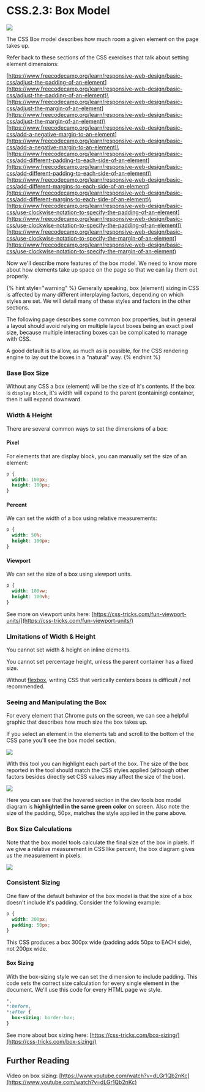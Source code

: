 # CSS.2.3: Box Model

![](../../../old\_bootcamp\_docs/.gitbook/assets/box-model.png)

The CSS Box model describes how much room a given element on the page takes up.

Refer back to these sections of the CSS exercises that talk about setting element dimensions:

[https://www.freecodecamp.org/learn/responsive-web-design/basic-css/adjust-the-padding-of-an-element](https://www.freecodecamp.org/learn/responsive-web-design/basic-css/adjust-the-padding-of-an-element)\
[https://www.freecodecamp.org/learn/responsive-web-design/basic-css/adjust-the-margin-of-an-element](https://www.freecodecamp.org/learn/responsive-web-design/basic-css/adjust-the-margin-of-an-element)\
[https://www.freecodecamp.org/learn/responsive-web-design/basic-css/add-a-negative-margin-to-an-element](https://www.freecodecamp.org/learn/responsive-web-design/basic-css/add-a-negative-margin-to-an-element)\
[https://www.freecodecamp.org/learn/responsive-web-design/basic-css/add-different-padding-to-each-side-of-an-element](https://www.freecodecamp.org/learn/responsive-web-design/basic-css/add-different-padding-to-each-side-of-an-element)\
[https://www.freecodecamp.org/learn/responsive-web-design/basic-css/add-different-margins-to-each-side-of-an-element](https://www.freecodecamp.org/learn/responsive-web-design/basic-css/add-different-margins-to-each-side-of-an-element)\
[https://www.freecodecamp.org/learn/responsive-web-design/basic-css/use-clockwise-notation-to-specify-the-padding-of-an-element](https://www.freecodecamp.org/learn/responsive-web-design/basic-css/use-clockwise-notation-to-specify-the-padding-of-an-element)\
[https://www.freecodecamp.org/learn/responsive-web-design/basic-css/use-clockwise-notation-to-specify-the-margin-of-an-element](https://www.freecodecamp.org/learn/responsive-web-design/basic-css/use-clockwise-notation-to-specify-the-margin-of-an-element)

Now we'll describe more features of the box model. We need to know more about how elements take up space on the page so that we can lay them out properly.

{% hint style="warning" %}
Generally speaking, box (element) sizing in CSS is affected by many different interplaying factors, depending on which styles are set. We will detail many of these styles and factors in the other sections.

The following page describes some common box properties, but in general a layout should avoid relying on multiple layout boxes being an exact pixel size, because multiple interacting boxes can be complicated to manage with CSS.

A good default is to allow, as much as is possible, for the CSS rendering engine to lay out the boxes in a "natural" way.
{% endhint %}

### Base Box Size

Without any CSS a box (element) will be the size of it's contents. If the box is `display` `block`, it's width will expand to the parent (containing) container, then it will expand downward.

### Width & Height

There are several common ways to set the dimensions of a box:

#### Pixel

For elements that are display block, you can manually set the size of an element:

```css
p {
  width: 100px;
  height: 100px;
}
```

#### Percent

We can set the width of a box using relative measurements:

```css
p {
  width: 50%;
  height: 100px;
}
```

#### Viewport

We can set the size of a box using viewport units.

```css
p {
  width: 100vw;
  height: 100vh;
}
```

See more on viewport units here: [https://css-tricks.com/fun-viewport-units/](https://css-tricks.com/fun-viewport-units/)

### LImitations of Width & Height

You cannot set width & height on inline elements.

You cannot set percentage height, unless the parent container has a fixed size.

Without [flexbox](../../../Module1/day5/css.3-flexbox), writing CSS that vertically centers boxes is difficult / not recommended.

### Seeing and Manipulating the Box

For every element that Chrome puts on the screen, we can see a helpful graphic that describes how much size the box takes up.

If you select an element in the elements tab and scroll to the bottom of the CSS pane you'll see the box model section.

![](../../../old\_bootcamp\_docs/.gitbook/assets/dev-t-b-model.png)

With this tool you can highlight each part of the box. The size of the box reported in the tool should match the CSS styles applied (although other factors besides directly set CSS values may affect the size of the box).

![](../../../old\_bootcamp\_docs/.gitbook/assets/dev-t-b-model-2.png)

Here you can see that the hovered section in the dev tools box model diagram is **highlighted in the same green** **color** on screen. Also note the size of the padding, 50px, matches the style applied in the pane above.

### Box Size Calculations

Note that the box model tools calculate the final size of the box in pixels. If we give a relative measurement in CSS like percent, the box diagram gives us the measurement in pixels.

![](../../../old\_bootcamp\_docs/.gitbook/assets/dev-t-b-model-3.png)

### Consistent Sizing

One flaw of the default behavior of the box model is that the size of a box doesn't include it's padding. Consider the following example:

```css
p {
  width: 200px;
  padding: 50px;
}
```

This CSS produces a box 300px wide (padding adds 50px to EACH side), not 200px wide.

#### Box Sizing

With the box-sizing style we can set the dimension to include padding. This code sets the correct size calculation for every single element in the document. We'll use this code for every HTML page we style.

```css
*,
*:before,
*:after {
  box-sizing: border-box;
}
```

See more about box sizing here: [https://css-tricks.com/box-sizing/](https://css-tricks.com/box-sizing/)

## Further Reading

Video on box sizing: [https://www.youtube.com/watch?v=dLGr1Qb2nKc](https://www.youtube.com/watch?v=dLGr1Qb2nKc)
